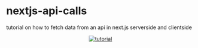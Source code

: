# nextjs-api-calls

tutorial on how to fetch data from an api in next.js serverside and clientside

<div align="center">

[![tutorial](https://img.youtube.com/vi/kiOlg9q6HvA)](https://www.youtube.com/watch?v=kiOlg9q6HvA)

</div>

